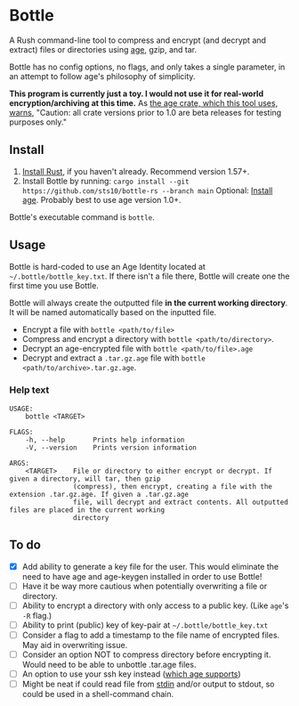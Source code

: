 # Bottle

A Rush command-line tool to compress and encrypt (and decrypt and extract) files or directories using [age](https://github.com/FiloSottile/age), gzip, and tar. 

Bottle has no config options, no flags, and only takes a single parameter, in an attempt to follow age's philosophy of simplicity.

**This program is currently just a toy. I would not use it for real-world encryption/archiving at this time.** As [the age crate, which this tool uses, warns](https://docs.rs/age/0.7.1/age/index.html), "Caution: all crate versions prior to 1.0 are beta releases for testing purposes only."

## Install

1. [Install Rust](https://www.rust-lang.org/tools/install), if you haven't already. Recommend version 1.57+.
2. Install Bottle by running: `cargo install --git https://github.com/sts10/bottle-rs --branch main`
Optional: [Install age](https://github.com/FiloSottile/age#installation). Probably best to use age version 1.0+. 

Bottle's executable command is `bottle`.

## Usage 

Bottle is hard-coded to use an Age Identity located at `~/.bottle/bottle_key.txt`. If there isn't a file there, Bottle will create one the first time you use Bottle.

Bottle will always create the outputted file **in the current working directory**. It will be named automatically based on the inputted file.

- Encrypt a file with `bottle <path/to/file>`
- Compress and encrypt a directory with `bottle <path/to/directory>`. 
- Decrypt an age-encrypted file with `bottle <path/to/file>.age`
- Decrypt and extract a `.tar.gz.age` file with `bottle <path/to/archive>.tar.gz.age`.

### Help text

```
USAGE:
    bottle <TARGET>

FLAGS:
    -h, --help       Prints help information
    -V, --version    Prints version information

ARGS:
    <TARGET>    File or directory to either encrypt or decrypt. If given a directory, will tar, then gzip
                (compress), then encrypt, creating a file with the extension .tar.gz.age. If given a .tar.gz.age
                file, will decrypt and extract contents. All outputted files are placed in the current working
                directory
```

## To do

- [X] Add ability to generate a key file for the user. This would eliminate the need to have age and age-keygen installed in order to use Bottle!
- [ ] Have it be way more cautious when potentially overwriting a file or directory.
- [ ] Ability to encrypt a directory with only access to a public key. (Like `age`'s `-R` flag.)
- [ ] Ability to print (public) key of key-pair at `~/.bottle/bottle_key.txt`
- [ ] Consider a flag to add a timestamp to the file name of encrypted files. May aid in overwriting issue.
- [ ] Consider an option NOT to compress directory before encrypting it. Would need to be able to unbottle .tar.age files.
- [ ] An option to use your ssh key instead ([which age supports](https://github.com/FiloSottile/age#ssh-keys))
- [ ] Might be neat if could read file from [stdin](https://doc.rust-lang.org/std/io/struct.Stdin.html) and/or output to stdout, so could be used in a shell-command chain.
